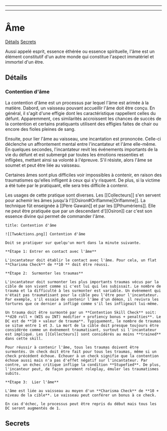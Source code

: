 
---
---

# Âme
<span class="nav">[Détails](#Détails) [Secrets](#Secrets)</span>

Aussi appelé esprit, essence éthérée ou essence spirituelle, l'âme est un élément constitutif d'un autre monde qui constitue l'aspect immatériel et immortel d'un être.

## Détails
### Contention d'âme
La contention d'âme est un processus par lequel l'âme est arimée à la matière. Dabord, un vaisseau pouvant accueillir l'âme doit être conçu. En général, il s'agit d'une effigie dont les caractéristique rappellent celles du défunt. Apparemment, ces similarités accroissent les chances de succès de la contention et certains pratiquants utilisent des effigies faites de chair ou encore des fioles pleines de sang.

Ensuite, pour lier l'âme au vaisseau, une incantation est prononcée. Celle-ci déclenche un affrontement mental entre l'incantateur et l'âme elle-même. En quelques secondes, l'incantateur revit les événements importants de la vie du défunt et est submergé par toutes les émotions ressenties et infligées, mettant ainsi sa volonté à l'épreuve. S'il résiste, alors l'âme se soumet et peut être liée au vaisseau.

Certaines âmes sont plus difficiles voir impossibles à contenir, en raison des traumatismes qu'elles infligent à ceux qui s'y risquent. De plus, si la victime a été tuée par le pratiquant, elle sera très difficile à contenir.

Les usages de cette pratique sont diverses. Les [[Collecteurs]] s'en servent pour achemir les âmes jusqu'à l'[[Osiron#Oriflamme|Oriflamme]]. La technique fût enseignée à [[Père Gawain]] et par les [[Pthumériens]]. Elle ne peut être pratiquée que par un descendant d'[[Osiron]] car c'est son essence divine qui permet de commander l'âme.

```ad-tip
title: Contention d'âme

![[TwoActions.png]] Contention d'âme

Doit se pratiquer sur quelqu'un mort dans la minute suivante.

**Étape 1: Entrer en contact avec l'âme**

L'incantateur doit établir le contact avec l'âme. Pour cela, un flat **Charisma Check** de **10 ** doit être réussi. 

**Étape 2:  Surmonter les traumas**

L'incantateur doit surmonter les plus importants traumas vécus par la cible de son vivant comme si c'est lui qui les subissait. Le nombre de trauma et la difficulté à les surmonter est variable. Un événement qui n'était pas traumatisant pour la cible peu l'être pour l'incantateur. Par exemple, s'il essaie de contenir l'âme d'un démon, il revivra les tortures que ce dernier a infligé comme s'il les infligeait lui-même.

Un trauma doit être surmonté par un **Contention Skill Check** soit: **d20 roll + (WIS ou INT) modifier + profiency bonus + penalties**. Le DC est de **10 + valeur de trauma**. Typiquement, le nombre de traumas se situe entre 1 et 3. La mort de la cible doit presque toujours être considérée comme un événement traumatisant, surtout si l'incantateur est impliqué. Les [[Collecteurs]] sont considérés au moins **trained** dans cette skill.

Pour réussir à contenir l'âme, tous les traumas doivent être surmontés. Un check doit être fait pour tous les traumas, même si un check précédent échoue. Échouer à un check signifie que la contention échoue aussi mais n'a pas d'effet négatif sur l'incantateur. Par contre, un échec critique inflige la condition **Stupefied**. De plus, l'incanteur peut, de façon purement roleplay, émuler les traumatismes subits.

**Étape 3:  Lier l'âme**

L'âme est liée au vaisseau au moyen d'un **Charisma Check** de **10 + niveau de la cible**. Le vaisseau peut conférer un bonus à ce check.

En cas d'échec, le processus peut être repris du début mais tous les DC seront augmentés de 1.

```


## Secrets